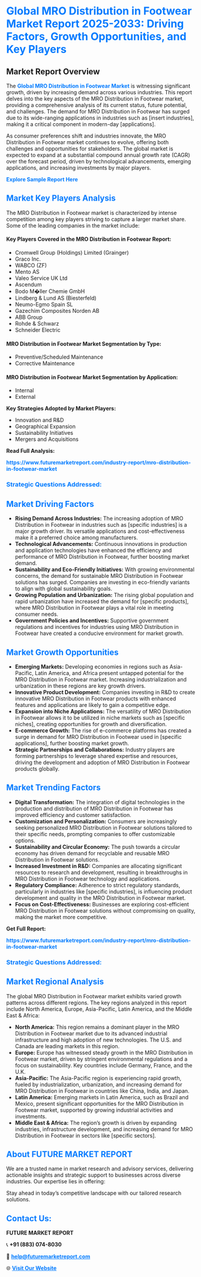<h1 style="color: #007BFF;">Global MRO Distribution in Footwear Market Report 2025-2033: Driving Factors, Growth Opportunities, and Key Players</h1>

<section id="overview">
<h2>Market Report Overview</h2>
<p>The <a href="https://www.futuremarketreport.com/industry-report/mro-distribution-in-footwear-market" style="color: #007BFF; text-decoration: none;"><strong>Global MRO Distribution in Footwear Market</strong></a> is witnessing significant growth, driven by increasing demand across various industries. This report delves into the key aspects of the MRO Distribution in Footwear market, providing a comprehensive analysis of its current status, future potential, and challenges. The demand for MRO Distribution in Footwear has surged due to its wide-ranging applications in industries such as [insert industries], making it a critical component in modern-day [applications].</p>
<p>As consumer preferences shift and industries innovate, the MRO Distribution in Footwear market continues to evolve, offering both challenges and opportunities for stakeholders. The global market is expected to expand at a substantial compound annual growth rate (CAGR) over the forecast period, driven by technological advancements, emerging applications, and increasing investments by major players.</p>
</section>

<section id="overview">
<p><a href="https://www.futuremarketreport.com/request-sample/reportId=25892" style="color: #007BFF; text-decoration: none;"><strong>Explore Sample Report Here</strong></a></p>
</section>

<section id="key-players">
<h2 style="color: #007BFF;">Market Key Players Analysis</h2>
<p>The MRO Distribution in Footwear market is characterized by intense competition among key players striving to capture a larger market share. Some of the leading companies in the market include:</p>
<h4>Key Players Covered in the MRO Distribution in Footwear Report:</h4>
<ul><li>Cromwell Group (Holdings) Limited (Grainger)</li><li>Graco Inc.</li><li>WABCO (ZF)</li><li>Mento AS</li><li>Valeo Service UK Ltd</li><li>Ascendum</li><li>Bodo M�ller Chemie GmbH</li><li>Lindberg &amp; Lund AS (Biesterfeld)</li><li>Neumo-Egmo Spain SL</li><li>Gazechim Composites Norden AB</li><li>ABB Group</li><li>Rohde &amp; Schwarz</li><li>Schneider Electric</li></ul>
<h4>MRO Distribution in Footwear Market Segmentation by Type:</h4>
<ul><li>Preventive/Scheduled Maintenance</li><li>Corrective Maintenance</li></ul>

<h4>MRO Distribution in Footwear Market Segmentation by Application:</h4>
<ul><li>Internal</li><li>External</li></ul>
<p><strong>Key Strategies Adopted by Market Players:</strong></p>
<ul>
<li>Innovation and R&D</li>
<li>Geographical Expansion</li>
<li>Sustainability Initiatives</li>
<li>Mergers and Acquisitions</li>
</ul>
</section>

<section>
<p><strong>Read Full Analysis: </strong></p><a href="https://www.futuremarketreport.com/industry-report/mro-distribution-in-footwear-market" style="color: #007BFF; text-decoration: none;"><strong>https://www.futuremarketreport.com/industry-report/mro-distribution-in-footwear-market</strong></a>
<h3 style="color: #007BFF;">Strategic Questions Addressed:</h3>
</section>

<section id="driving-factors">
<h2 style="color: #007BFF;">Market Driving Factors</h2>
<ul>
<li><strong>Rising Demand Across Industries:</strong> The increasing adoption of MRO Distribution in Footwear in industries such as [specific industries] is a major growth driver. Its versatile applications and cost-effectiveness make it a preferred choice among manufacturers.</li>
<li><strong>Technological Advancements:</strong> Continuous innovations in production and application technologies have enhanced the efficiency and performance of MRO Distribution in Footwear, further boosting market demand.</li>
<li><strong>Sustainability and Eco-Friendly Initiatives:</strong> With growing environmental concerns, the demand for sustainable MRO Distribution in Footwear solutions has surged. Companies are investing in eco-friendly variants to align with global sustainability goals.</li>
<li><strong>Growing Population and Urbanization:</strong> The rising global population and rapid urbanization have increased the demand for [specific products], where MRO Distribution in Footwear plays a vital role in meeting consumer needs.</li>
<li><strong>Government Policies and Incentives:</strong> Supportive government regulations and incentives for industries using MRO Distribution in Footwear have created a conducive environment for market growth.</li>
</ul>
</section>

<section id="growth-opportunities">
<h2 style="color: #007BFF;">Market Growth Opportunities</h2>
<ul>
<li><strong>Emerging Markets:</strong> Developing economies in regions such as Asia-Pacific, Latin America, and Africa present untapped potential for the MRO Distribution in Footwear market. Increasing industrialization and urbanization in these regions are key growth drivers.</li>
<li><strong>Innovative Product Development:</strong> Companies investing in R&D to create innovative MRO Distribution in Footwear products with enhanced features and applications are likely to gain a competitive edge.</li>
<li><strong>Expansion into Niche Applications:</strong> The versatility of MRO Distribution in Footwear allows it to be utilized in niche markets such as [specific niches], creating opportunities for growth and diversification.</li>
<li><strong>E-commerce Growth:</strong> The rise of e-commerce platforms has created a surge in demand for MRO Distribution in Footwear used in [specific applications], further boosting market growth.</li>
<li><strong>Strategic Partnerships and Collaborations:</strong> Industry players are forming partnerships to leverage shared expertise and resources, driving the development and adoption of MRO Distribution in Footwear products globally.</li>
</ul>
</section>

<section id="trending-factors">
<h2 style="color: #007BFF;">Market Trending Factors</h2>
<ul>
<li><strong>Digital Transformation:</strong> The integration of digital technologies in the production and distribution of MRO Distribution in Footwear has improved efficiency and customer satisfaction.</li>
<li><strong>Customization and Personalization:</strong> Consumers are increasingly seeking personalized MRO Distribution in Footwear solutions tailored to their specific needs, prompting companies to offer customizable options.</li>
<li><strong>Sustainability and Circular Economy:</strong> The push towards a circular economy has driven demand for recyclable and reusable MRO Distribution in Footwear solutions.</li>
<li><strong>Increased Investment in R&D:</strong> Companies are allocating significant resources to research and development, resulting in breakthroughs in MRO Distribution in Footwear technology and applications.</li>
<li><strong>Regulatory Compliance:</strong> Adherence to strict regulatory standards, particularly in industries like [specific industries], is influencing product development and quality in the MRO Distribution in Footwear market.</li>
<li><strong>Focus on Cost-Effectiveness:</strong> Businesses are exploring cost-efficient MRO Distribution in Footwear solutions without compromising on quality, making the market more competitive.</li>
</ul>
</section>

<section>
<p><strong>Get Full Report: </strong></p><a href="https://www.futuremarketreport.com/industry-report/mro-distribution-in-footwear-market" style="color: #007BFF; text-decoration: none;"><strong>https://www.futuremarketreport.com/industry-report/mro-distribution-in-footwear-market</strong></a>
<h3 style="color: #007BFF;">Strategic Questions Addressed:</h3>
</section>


<section id="regional-analysis">
<h2 style="color: #007BFF;">Market Regional Analysis</h2>
<p>The global MRO Distribution in Footwear market exhibits varied growth patterns across different regions. The key regions analyzed in this report include North America, Europe, Asia-Pacific, Latin America, and the Middle East & Africa:</p>
<ul>
<li><strong>North America:</strong> This region remains a dominant player in the MRO Distribution in Footwear market due to its advanced industrial infrastructure and high adoption of new technologies. The U.S. and Canada are leading markets in this region.</li>
<li><strong>Europe:</strong> Europe has witnessed steady growth in the MRO Distribution in Footwear market, driven by stringent environmental regulations and a focus on sustainability. Key countries include Germany, France, and the U.K.</li>
<li><strong>Asia-Pacific:</strong> The Asia-Pacific region is experiencing rapid growth, fueled by industrialization, urbanization, and increasing demand for MRO Distribution in Footwear in countries like China, India, and Japan.</li>
<li><strong>Latin America:</strong> Emerging markets in Latin America, such as Brazil and Mexico, present significant opportunities for the MRO Distribution in Footwear market, supported by growing industrial activities and investments.</li>
<li><strong>Middle East & Africa:</strong> The region’s growth is driven by expanding industries, infrastructure development, and increasing demand for MRO Distribution in Footwear in sectors like [specific sectors].</li>
</ul>
</section>

<footer>
<h2 style="color: #007BFF;">About FUTURE MARKET REPORT</h2>
<p>We are a trusted name in market research and advisory services, delivering actionable insights and strategic support to businesses across diverse industries. Our expertise lies in offering:</p>

<p>Stay ahead in today’s competitive landscape with our tailored research solutions.</p>

<h2 style="color: #007BFF;">Contact Us:</h2>
<p><strong>FUTURE MARKET REPORT</strong></p>
<p>📞 <strong>+91 (883) 074-8030</strong></p>
<p>📧 <strong><a href="mailto:help@futuremarketreport.com" style="color: #007BFF;">help@futuremarketreport.com</a></strong></p>
<p>🌐 <strong><a href="https://www.futuremarketreport.com/" style="color: #007BFF;">Visit Our Website</a></strong></p>
</footer>